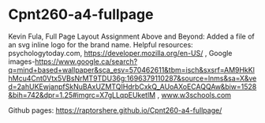 # Cpnt260-a4-fullpage
Kevin Fula, Full Page Layout Assignment 
Above and Beyond: Added a file of an svg inline logo for the brand name.
Helpful resources: 
psychologytoday.com, 
https://developer.mozilla.org/en-US/ ,
Google images-https://www.google.ca/search?q=mind+based+wallpaper&sca_esv=570462611&tbm=isch&sxsrf=AM9HkKlhMcu4Cnt0Vtx5VBsNrMT9TDU36g:1696379110287&source=lnms&sa=X&ved=2ahUKEwjanpfSkNuBAxUZMTQIHdrbCxkQ_AUoAXoECAQQAw&biw=1528&bih=742&dpr=1.25#imgrc=X7gLLqpEUketlM ,
www.w3schools.com

Github pages:
https://raptorshere.github.io/Cpnt260-a4-fullpage/

